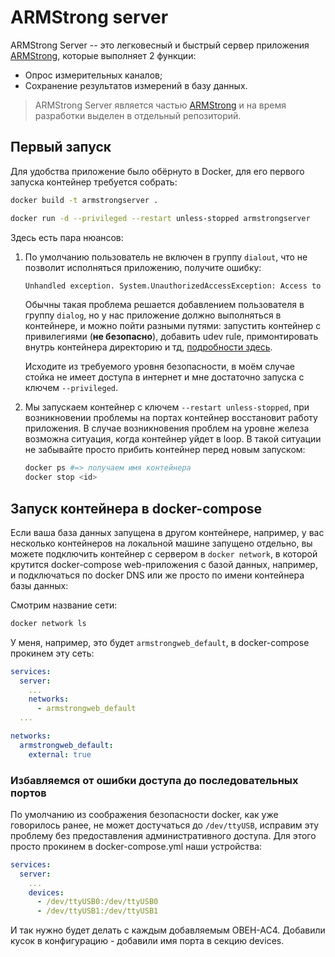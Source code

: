 # ARMStrong server

ARMStrong Server -- это легковесный и быстрый сервер приложения [ARMStrong](https://github.com/owlscatcher/Armstrong), которые выполняет 2 функции:

- Опрос измерительных каналов;
- Сохранение результатов измерений в базу данных.

> ARMStrong Server является частью [ARMStrong](https://github.com/owlscatcher/Armstrong) и на время разработки выделен в отдельный репозиторий.

## Первый запуск

Для удобства приложение было обёрнуто в Docker, для его первого запуска контейнер требуется собрать:

```bash
docker build -t armstrongserver .

docker run -d --privileged --restart unless-stopped armstrongserver
```

Здесь есть пара нюансов:

1. По умолчанию пользователь не включен в группу `dialout`, что не позволит исполняться приложению, получите ошибку:

   ```bash
   Unhandled exception. System.UnauthorizedAccessException: Access to the port '/dev/ttyUSB0' is denied.
   ```

   Обычны такая проблема решается добавлением пользователя в группу `dialog`, но у нас приложение должно выполняться в контейнере, и можно пойти разными путями: запустить контейнер с привилегиями (**не безопасно**), добавить udev rule, примонтировать внутрь контейнера директорию и тд, [подробности здесь](https://www.losant.com/blog/how-to-access-serial-devices-in-docker).

   Исходите из требуемого уровня безопасности, в моём случае стойка не имеет доступа в интернет и мне достаточно запуска с ключем `--privileged`.

2. Мы запускаем контейнер с ключем `--restart unless-stopped`, при возникновении проблемы на портах контейнер восстановит работу приложения. В случае возникновения проблем на уровне железа возможна ситуация, когда контейнер уйдет в loop. В такой ситуации не забывайте просто прибить контейнер перед новым запуском:
   ```bash
   docker ps #=> получаем имя контейнера
   docker stop <id>
   ```

## Запуск контейнера в docker-compose

Если ваша база данных запущена в другом контейнере, например, у вас несколько контейнеров на локальной машине запущено отдельно, вы можете
подключить контейнер с сервером в `docker network`, в которой крутится docker-compose web-приложения с базой данных, например, и подключаться
по docker DNS или же просто по имени контейнера базы данных:

Смотрим название сети:

```bash
docker network ls
```

У меня, например, это будет `armstrongweb_default`, в docker-compose прокинем эту сеть:

```yaml
services:
  server:
    ...
    networks:
      - armstrongweb_default
  ...

networks:
  armstrongweb_default:
    external: true
```

### Избавляемся от ошибки доступа до последовательных портов

По умолчанию из соображения безопасности docker, как уже говорилось ранее, не может достучаться до `/dev/ttyUSB`, исправим эту проблему
без предоставления административного доступа. Для этого просто прокинем в docker-compose.yml наши устройства:

```yaml
services:
  server:
    ...
    devices:
      - /dev/ttyUSB0:/dev/ttyUSB0
      - /dev/ttyUSB1:/dev/ttyUSB1
```

И так нужно будет делать с каждым добавляемым ОВЕН-АС4. Добавили кусок в конфигурацию - добавили имя порта в секцию devices.
